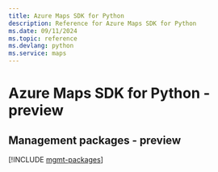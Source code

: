 ```yaml
---
title: Azure Maps SDK for Python
description: Reference for Azure Maps SDK for Python
ms.date: 09/11/2024
ms.topic: reference
ms.devlang: python
ms.service: maps
---
```

# Azure Maps SDK for Python - preview

## Management packages - preview
[!INCLUDE [mgmt-packages](maps-mgmt-index.md)]